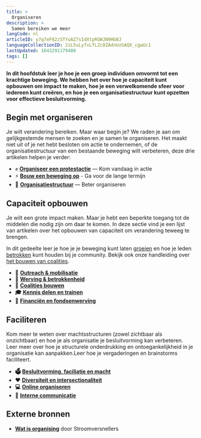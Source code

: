 ```yaml
---
title: >
  Organiseren
description: >
  Samen bereiken we meer
langCode: nl
articleID: y7q7eF82z5TYuAZ7sIdXtpRGWJN9HbBJ
languageCollectionID: 2iL5uLyfvLfLZc8ZAdnUzGAQX_cgwUc1
lastUpdated: 1643291179480
tags: []
---
```


**In dit hoofdstuk leer je hoe je een groep individuen omvormt tot een krachtige beweging. We hebben het over hoe je capaciteit kunt opbouwen om impact te maken, hoe je een verwelkomende sfeer voor iedereen kunt creëren, en hoe je een organisatiestructuur kunt opzetten voor effectieve besluitvorming.**

## **Begin met organiseren**

Je wilt verandering bereiken. Maar waar begin je? We raden je aan om gelijkgestemde mensen te zoeken en je samen te organiseren. Het maakt niet uit of je net hebt besloten om actie te ondernemen, of de organisatiestructuur van een bestaande beweging wilt verbeteren, deze drie artikelen helpen je verder:

-   ✊ [**Organiseer een protestactie**](/organising/action) — Kom vandaag in actie
-   ⚡️ [**Bouw een beweging op**](/organising/build-movement) - Ga voor de lange termijn
-   📄 [**Organisatiestructuur**](/organising/frameworks) — Beter organiseren

## Capaciteit opbouwen

Je wilt een grote impact maken. Maar je hebt een beperkte toegang tot de middelen die nodig zijn om daar te komen. In deze sectie vind je een lijst van artikelen over het opbouwen van capaciteit om verandering teweeg te brengen.

In dit gedeelte leer je hoe je je beweging kunt laten [groeien](/organising/outreach-mobilisation) en hoe je leden [betrokken](/organising/recruitment-engagement) kunt houden bij je community. Bekijk ook onze handleiding over [het bouwen van coalities](/organising/coalition-building).

-   **📢** [**Outreach & mobilisatie**](/organising/outreach-mobilisation)
-   **💪** [**Werving & betrokkenheid**](/organising/recruitment-engagement)
-   **🙌** [**Coalities bouwen**](/organising/coalition-building)
-   **🎓** [**Kennis delen en trainen**](/organising/knowledge-sharing)
-   **🤑** [**Financiën en fondsenwerving**](/organising/finance)

## Faciliteren

Kom meer te weten over machtsstructuren (zowel zichtbaar als onzichtbaar) en hoe je als organisatie je besluitvorming kan verbeteren. Leer meer over hoe je structurele onderdrukking en ontoegankelijkheid in je organisatie kan aanpakken.Leer hoe je vergaderingen en brainstorms faciliteert.

-   **🗳** [**Besluitvorming, faciliatie en macht**](/organising/decisions-and-power)
-   **❤️** [**Diversiteit en intersectionaliteit**](/organising/diversity)
-   **💻** [**Online organiseren**](/organising/online)
-   **💬** [**Interne communicatie**](/organising/internal-communication)

## **Externe bronnen**

-   [**Wat is organising**](https://www.stroomversnellers.org/app/uploads/2020/09/HandleidingOrganizing_Stroomversnellers.pdf) door Stroomversnellers
